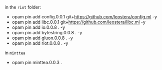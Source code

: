 in the `riot` folder:
- opam pin add config.0.0.1 git+https://github.com/leostera/config.ml -y
- opam pin add libc.0.0.1 git+https://github.com/leostera/libc.ml -y
- opam pin add io.0.0.8 . -y
- opam pin add bytestring.0.0.8 . -y
- opam pin add gluon.0.0.8 . -y
- opam pin add riot.0.0.8 . -y

in `minttea`
- opam pin minttea.0.0.3 .
